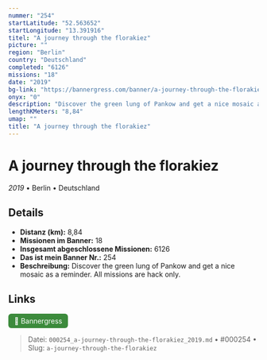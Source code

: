```yaml
---
nummer: "254"
startLatitude: "52.563652"
startLongitude: "13.391916"
titel: "A journey through the florakiez"
picture: ""
region: "Berlin"
country: "Deutschland"
completed: "6126"
missions: "18"
date: "2019"
bg-link: "https://bannergress.com/banner/a-journey-through-the-florakiez-ac90"
onyx: "0"
description: "Discover the green lung of Pankow and get a nice mosaic as a reminder. All missions are hack only."
lengthKMeters: "8,84"
umap: ""
title: "A journey through the florakiez"
---
```

# A journey through the florakiez

*2019* • Berlin • Deutschland



## Details
- **Distanz (km):** 8,84
- **Missionen im Banner:** 18
- **Insgesamt abgeschlossene Missionen:** 6126
- **Das ist mein Banner Nr.:** 254
- **Beschreibung:** Discover the green lung of Pankow and get a nice mosaic as a reminder. All missions are hack only.


## Links
<div style="margin-top: 0.5em;">
<a href="https://bannergress.com/banner/a-journey-through-the-florakiez-ac90" target="_blank" style="display:inline-block;margin-right:8px;padding:6px 12px;background-color:#3c8b3c;color:white;text-decoration:none;border-radius:6px;">🔗 Bannergress</a>

</div>


> Datei: `000254_a-journey-through-the-florakiez_2019.md` • #000254 • Slug: `a-journey-through-the-florakiez`
